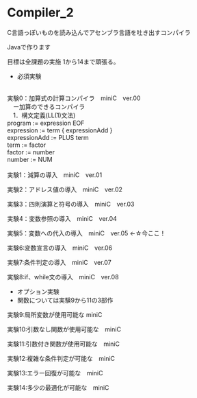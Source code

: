 # Compiler_2

C言語っぽいものを読み込んでアセンブラ言語を吐き出すコンパイラ

Javaで作ります

目標は全課題の実施
1から14まで頑張る。

  - 必須実験<br>
  <br>
実験0：加算式の計算コンパイラ　miniC　ver.00 <br>
　ー加算のできるコンパイラ<br>
　1．構文定義(LL(1)文法)<br>
 program        := expression EOF<br>
 expression     := term { expressionAdd }<br>
 expressionAdd  := PLUS term<br>
 term           := factor<br>
 factor         := number<br>
 number         := NUM<br>
 <br>
実験1：減算の導入　miniC　ver.01

実験2：アドレス値の導入　miniC　ver.02

実験3：四則演算と符号の導入　miniC　ver.03

実験4：変数参照の導入　miniC　ver.04

実験5：変数への代入の導入　miniC　ver.05 ←☆今ここ！

実験6:変数宣言の導入　miniC　ver.06

実験7:条件判定の導入　miniC　ver.07

実験8:if、while文の導入　miniC　ver.08

 - オプション実験<br>
  - 関数については実験9から11の3部作

実験9:局所変数が使用可能な miniC

実験10:引数なし関数が使用可能な　miniC

実験11:引数付き関数が使用可能な　miniC

実験12:複雑な条件判定が可能な　miniC

実験13:エラー回復が可能な　miniC

実験14:多少の最適化が可能な　miniC
